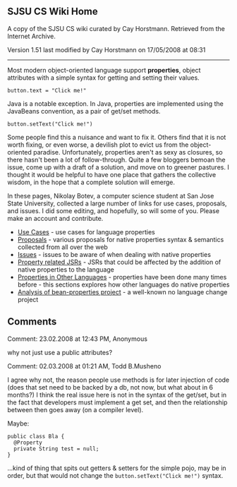 ## SJSU CS Wiki Home

A copy of the SJSU CS wiki curated by Cay Horstmann.
Retrieved from the Internet Archive.

Version 1.51 last modified by Cay Horstmann on 17/05/2008 at 08:31

---

Most modern object-oriented language support **properties**, object attributes  with a simple syntax for getting and setting their values. 

```
button.text = "Click me!"
```

Java is a notable exception. In Java, properties are implemented using the JavaBeans convention, as a pair of get/set methods. 

```
button.setText("Click me!")
```

Some people find this a nuisance and want to fix it.
Others find that it is not worth fixing, or even worse, a devilish plot to evict us from the object-oriented paradise.
Unfortunately, properties aren't as sexy as closures, so there hasn't been a lot of follow-through.
Quite a few bloggers bemoan the issue, come up with a draft of a solution, and move on to greener pastures.
I thought it would be helpful to have one place that gathers the collective wisdom, in the hope that a complete solution will emerge.

In these pages, Nikolay Botev, a computer science student at San Jose State University, collected a large number of links for use cases,
proposals, and issues. I did some editing, and hopefully, so will some of you. Please make an account and contribute. 

* [Use Cases](wiki_use_cases.html) - use cases for language properties
* [Proposals](wiki_proposals.html) - various proposals for native properties syntax & semantics collected from all over the web
* [Issues](wiki_issues.html) - issues to be aware of when dealing with native properties
* [Property related JSRs](wiki_related_jsrs.html) - JSRs that could be affected by the addition of native properties to the language
* [Properties in Other Languages](wiki_other_languages.html) - properties have been done many times before - this sections explores how other languages do native properties
* [Analysis of bean-properties project](wiki_bean_properties.html) - a well-known no language change project


## Comments

Comment: 23.02.2008 at 12:43 PM, Anonymous

why not just use a public attributes?

Comment: 02.03.2008 at 01:21 AM, Todd B.Musheno

I agree why not, the reason people use methods is for later injection of code (does that set need to be backed by a db, not now, but what about in 6 months?)
I think the real issue here is not in the syntax of the get/set, but in the fact that developers must implement a get set, and then the relationship between then goes away (on a compiler level).

Maybe:

```
public class Bla {
  @Property
  private String test = null;
}
```

...kind of thing that spits out getters & setters for the simple pojo, may be in order, but that would not change the `button.setText("Click me!")` syntax.
